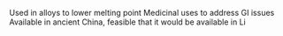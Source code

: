 Used in alloys to lower melting point
Medicinal uses to address GI issues
Available in ancient China, feasible that it would be available in Li